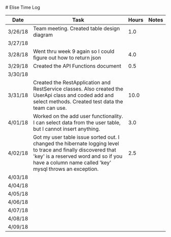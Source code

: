 ﻿﻿﻿﻿﻿﻿﻿﻿﻿# Elise Time Log| Date | Task | Hours | Notes||------|------|-------|------|| 3/26/18| Team meeting. Created table design diagram | 1.0  ||3/27/18|||||3/28/18|Went thru week 9 again so I could figure out how to return json|4.0|||3/29/18|Created the API Functions document|0.5|||3/30/18|||||3/31/18|Created the RestApplication and RestService classes. Also created the UserApi class and coded add and select methods. Created test data the team can use.|10.0|||4/01/18|Worked on the add user functionality. I can select data from the user table, but I cannot insert anything.|3.0|||4/02/18|Got my user table issue sorted out. I changed the hibernate logging level to trace and finally discovered that 'key' is a reserved word and so if you have a column name called 'key' mysql throws an exception.|2.5|||4/03/18|||||4/04/18|||||4/05/18|||||4/06/18|||||4/07/18|||||4/08/18|||||4/09/18||||